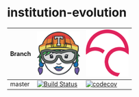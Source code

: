# institution-evolution

Branch|<img src="logos/travis_tessa_pride_logo.png" alt="travis ci logo" width="100"/>|<img src="logos/codecov_logo.png" alt="codecov logo" width="100"/>
---|---|---
master|[![Build Status](https://travis-ci.org/ClaireGuerin/institution-evolution.svg?branch=master)](https://travis-ci.org/ClaireGuerin/institution-evolution)|[![codecov](https://codecov.io/gh/ClaireGuerin/institution-evolution/branch/master/graph/badge.svg)](https://codecov.io/gh/ClaireGuerin/institution-evolution)